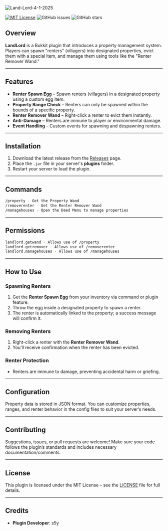 ![Land-Lord-4-1-2025](https://github.com/user-attachments/assets/945b46bf-c7c7-4672-9328-e68cc8d5a7db)

[![MIT License](https://img.shields.io/badge/license-MIT-blue.svg)](https://opensource.org/licenses/MIT)
![GitHub issues](https://img.shields.io/github/issues/s5y-ux/LandLord)
![GitHub stars](https://img.shields.io/github/stars/s5y-ux/LandLord?style=social)

## Overview

**LandLord** is a Bukkit plugin that introduces a property management system. Players can spawn "renters" (villagers) into designated properties, evict them with a special item, and manage them using tools like the "Renter Remover Wand."

---

## Features

- **Renter Spawn Egg** – Spawn renters (villagers) in a designated property using a custom egg item.
- **Property Range Check** – Renters can only be spawned within the bounds of a specific property.
- **Renter Remover Wand** – Right-click a renter to evict them instantly.
- **Anti-Damage** – Renters are immune to player or environmental damage.
- **Event Handling** – Custom events for spawning and despawning renters.

---

## Installation

1. Download the latest release from the [Releases](https://modrinth.com/plugin/land-lord) page.
2. Place the `.jar` file in your server's **plugins** folder.
3. Restart your server to load the plugin.

---

## Commands

```bash
/property - Get the Property Wand
/removerenter - Get the Renter Remover Wand
/managehouses - Open the Deed Menu to manage properties
```

---

## Permissions

```bash
landlord.getwand - Allows use of /property
landlord.getremover - Allows use of /removerenter
landlord.managehouses - Allows use of /managehouses
```

---

## How to Use

### Spawning Renters

1. Get the **Renter Spawn Egg** from your inventory via command or plugin feature.  
2. Throw the egg inside a designated property to spawn a renter.  
3. The renter is automatically linked to the property; a success message will confirm it.

### Removing Renters

1. Right-click a renter with the **Renter Remover Wand**.  
2. You’ll receive confirmation when the renter has been evicted.

### Renter Protection

- Renters are immune to damage, preventing accidental harm or griefing.

---

## Configuration

Property data is stored in JSON format. You can customize properties, ranges, and renter behavior in the config files to suit your server’s needs.

---

## Contributing

Suggestions, issues, or pull requests are welcome! Make sure your code follows the plugin’s standards and includes necessary documentation/comments.

---

## License

This plugin is licensed under the MIT License – see the [LICENSE](http://LICENSE) file for full details.

---

## Credits

- **Plugin Developer**: s5y
